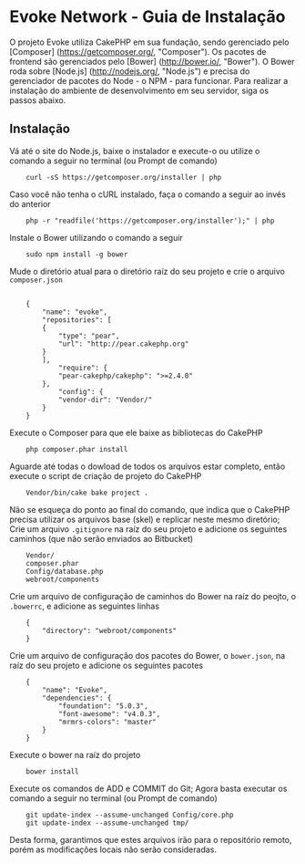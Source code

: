 Evoke Network - Guia de Instalação
==================================

O projeto Evoke utiliza CakePHP em sua fundação, sendo gerenciado pelo [Composer] (https://getcomposer.org/, "Composer"). Os pacotes de frontend são gerenciados pelo [Bower] (http://bower.io/, "Bower"). O Bower roda sobre [Node.js] (http://nodejs.org/, "Node.js") e precisa do gerenciador de pacotes do Node - o NPM - para funcionar. Para realizar a instalação do ambiente de desenvolvimento em seu servidor, siga os passos abaixo.

## Instalação ##

Vá até o site do Node.js, baixe o instalador e execute-o ou utilize o comando a seguir no terminal (ou Prompt de comando)

```
	curl -sS https://getcomposer.org/installer | php

```

Caso você não tenha o cURL instalado, faça o comando a seguir ao invés do anterior

```
	php -r "readfile('https://getcomposer.org/installer');" | php

```

Instale o Bower utilizando o comando a seguir

```
	sudo npm install -g bower

```

Mude o diretório atual para o diretório raíz do seu projeto e crie o arquivo `composer.json`

```
	
	{
		"name": "evoke",
		"repositories": [
		{
			"type": "pear",
			"url": "http://pear.cakephp.org"
		}
		],
			"require": {
			"pear-cakephp/cakephp": ">=2.4.0"
		},
			"config": {
			"vendor-dir": "Vendor/"
		}
	}

```

Execute o Composer para que ele baixe as bibliotecas do CakePHP

```
	php composer.phar install

```

Aguarde até todas o dowload de todos os arquivos estar completo, então execute o script de criação de projeto do CakePHP

```
	Vendor/bin/cake bake project .

```

Não se esqueça do ponto ao final do comando, que indica que o CakePHP precisa utilizar os arquivos base (skel) e replicar neste mesmo diretório;
Crie um arquivo `.gitignore` na raíz do seu projeto e adicione os seguintes caminhos (que não serão enviados ao Bitbucket)

```
	Vendor/
	composer.phar
	Config/database.php
	webroot/components

```

Crie um arquivo de configuração de caminhos do Bower na raíz do peojto, o `.bowerrc`, e adicione as seguintes linhas

```
	{
		"directory": "webroot/components"
	}

```

Crie um arquivo de configuração dos pacotes do Bower, o `bower.json`, na raíz do seu projeto e adicione os seguintes pacotes

```
	{
		"name": "Evoke",
		"dependencies": {
			"foundation": "5.0.3",
			"font-awesome": "v4.0.3",
			"mrmrs-colors": "master"
		}
	}

```

Execute o bower na raíz do projeto

```
	bower install

```

Execute os comandos de ADD e COMMIT do Git;
Agora basta executar os comando a seguir no terminal (ou Prompt de comando)

```
	git update-index --assume-unchanged Config/core.php
	git update-index --assume-unchanged tmp/

```

Desta forma, garantimos que estes arquivos irão para o repositório remoto, porém as modificações locais não serão consideradas.